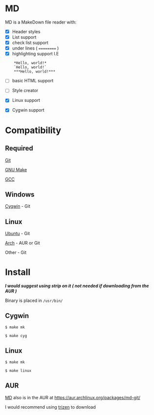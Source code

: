 # MD 

MD is a MakeDown file reader with:
- [x] Header styles
- [x] List support
- [x] check list support
- [x] under lines ( `========` )
- [x] highlighting support I.E
```
	*Hello, world!*
	`Hello, world!`
	***Hello, world!***
```
- [ ] basic HTML support

- [ ] Style creator

- [x] Linux support
- [x] Cygwin support


# Compatibility

## Required 

[Git](https://git-scm.com/)

[GNU Make](https://www.gnu.org/software/make/)

[GCC](https://gcc.gnu.org/)

## Windows

[Cygwin](https://www.cygwin.com/) - Git


## Linux

[Ubuntu](https://ubuntu.com/) - Git

[Arch](https://archlinux.org/) - AUR or Git

Other - Git


# Install

***I would suggest using strip on it ( not needed if downloading from the AUR )***

Binary is placed in `/usr/bin/`


## Cygwin
```
$ make mk

$ make cyg
```


## Linux
```
$ make mk

$ make linux
```

## AUR

[MD](https://aur.archlinux.org/packages/md-git/) also is in the AUR at https://aur.archlinux.org/packages/md-git/

I would recommend using [trizen](https://github.com/trizen/trizen) to download
